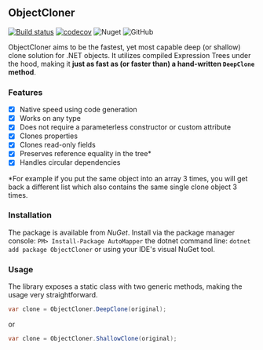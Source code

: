 ## ObjectCloner
[![Build status](https://ci.appveyor.com/api/projects/status/aouj61st2tvh96cf/branch/master?svg=true)](https://ci.appveyor.com/project/marcelltoth/objectcloner/branch/master)
[![codecov](https://codecov.io/gh/marcelltoth/ObjectCloner/branch/master/graph/badge.svg)](https://codecov.io/gh/marcelltoth/ObjectCloner)
![Nuget](https://img.shields.io/nuget/v/ObjectCloner?logo=nuget)
![GitHub](https://img.shields.io/github/license/marcelltoth/ObjectCloner)

ObjectCloner aims to be the fastest, yet most capable deep (or shallow) clone solution for .NET objects.
It utilizes compiled Expression Trees under the hood, making it **just as fast as (or faster than) a hand-written `DeepClone` method**.

### Features
- [x] Native speed using code generation
- [x] Works on any type
- [x] Does not require a parameterless constructor or custom attribute
- [x] Clones properties
- [x] Clones read-only fields
- [x] Preserves reference equality in the tree*
- [x] Handles circular dependencies

*For example if you put the same object into an array 3 times, you will get back a different list which also contains the same single clone object 3 times.

### Installation
The package is available from *NuGet*. Install via the package manager console: `PM> Install-Package AutoMapper` the dotnet command line: `dotnet add package ObjectCloner` or using your IDE's visual NuGet tool.

### Usage
The library exposes a static class with two generic methods, making the usage very straightforward.
```csharp
var clone = ObjectCloner.DeepClone(original);
```
or 
```csharp
var clone = ObjectCloner.ShallowClone(original);
```

